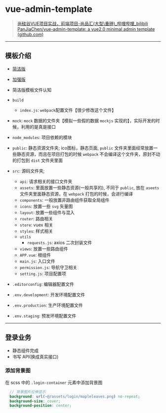 # vue-admin-template
> [尚硅谷VUE项目实战，前端项目-尚品汇(大型\重磅)_哔哩哔哩_bilibili](https://www.bilibili.com/video/BV1Vf4y1T7bw?p=122&spm_id_from=pageDriver)   
> [PanJiaChen/vue-admin-template: a vue2.0 minimal admin template (github.com)](https://github.com/PanJiaChen/vue-admin-template)  


---

## 模板介绍
- [简洁版](https://github.com/PanJiachen/vue-admin-template)
- [加强版](https://github.com/PanJiachen/vue-element-admin)

- 简洁版模板文件认知
- `build`
  - `index.js`: `webpack`配置文件【很少修改这个文件】
- `mock`: `mock` 数据的文件夹【模拟一些假的数据 `mockjs` 实现的】，实际开发的时候，利用的是真是接口
- `node_modules`: 项目依赖的模块
- `public`: 静态资源文件夹; ico图标，静态页面, `public` 文件夹里面经常放置一些静态资源，而且在项目打包的时候 `webpack` 不会编译这个文件夹，原封不动的打包到 `dist` 文件夹里面
- `src`: 源码文件夹;
  - `api`: 请求相关的接口文件夹
  - `assets`: 里面放置一些静态资源(一般共享的), 不同于 `public`, 放在 `aseets` 文件夹里面静态资源，在 `webpack` 打包的时候，会进行编译
  - `components`: 一般放置非路由组件获取全局组件
  - `icons`: 放置一些 `svg` 矢量图
  - `layout`: 放置一些组件与混入
  - `router`: 路由相关
  - `store`: vuex 相关
  - `styles`: 样式相关
  - `utils`
    - `requests.js`: axios 二次封装文件
  - `views`: 放置一些路由组件
  - `APP.vue`: 根组件
  - `main.js`: 入口文件
  - `permission.js`: 导航守卫相关
  - `setting.js`: 项目配置项
- `.editorconfig`: 编辑器配置文件
- `.env.development`: 开发环境配置文件
- `.env.production`: 生产环境配置文件
- `.env.staging`: 预发环境配置文件

---
## 登录业务
- 静态组件完成
- 书写 API(换成真实接口)


### 添加背景图

在 scss 中的 `.login-container` 元素中添加背景图

```scss
  // 背景图片拉伸显示
  background: url(~@/assets/login/mapleleaves.png) no-repeat;
  background-size: cover;
  background-position: center;
```
